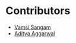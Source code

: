 Contributors
============

* [Vamsi Sangam](https://github.com/VamsiSangam)
* [Aditya Aggarwal](https://github.com/the-cybersapien)
